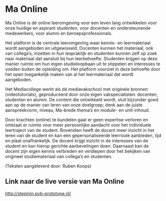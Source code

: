 # Ma Online
Ma Online is dé online leeromgeving voor een leven lang ontwikkelen voor onze huidige en aspirant studenten, voor docenten en ondersteunende medewerkers, voor alumni en beroepsprofessionals.

Het platform is de centrale leeromgeving waar kennis- en leermateriaal wordt aangeboden en uitgewisseld. Docenten kunnen het materiaal, ook van collega’s, inzetten in hun lespraktijk en studenten kunnen zelf op zoek naar materiaal dat aansluit bij hun leerbehoefte. Studenten krijgen op deze manier ruimte om hun eigen studieloopbaan uit te stippelen en interesses te voeden buiten de opleiding om. Het platform voorziet in deze behoefte door het open toegankelijk maken van al het leermateriaal dat wordt aangeboden.

Het Mediacollege werkt als dé mediavakschool met originele bronnen (videotutorials), geproduceerd door onze eigen vakspecialisten: docenten, studenten en alumni. De content die ontwikkeld wordt, sluit bijzonder goed aan op de manier van leren van onze doelgroep; denk aan de juiste aanspreekvorm, niveau, Ma-brede thema’s en module- en unit-inhoud.

Door krachten (online) te bundelen gaat er geen expertise verloren en ontstaat er ruimte voor meer persoonlijke aandacht voor het individuele leertraject van de student. Bovendien heeft de docent meer inzicht in het leren van de student en kan een gepersonaliseerde leerroute aanbieden, tijd en plaat onafhankelijk. De docent krijgt inzicht in de interesses van de student en kan hierop gerichte aanbevelingen doen. Daarnaast kan de docent zijn eigen kennis verbreden en verdiepen door het bekijken van origineel studiemateriaal van collega’s en studenten.

(Teksten aangeleverd door: Ruben Koops)

## Link naar de live versie van Ma Online
http://stepinin.pvb-prototype.nl/
